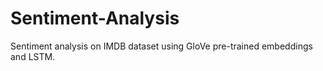 # Sentiment-Analysis
Sentiment analysis on IMDB dataset using GloVe pre-trained embeddings and LSTM.
